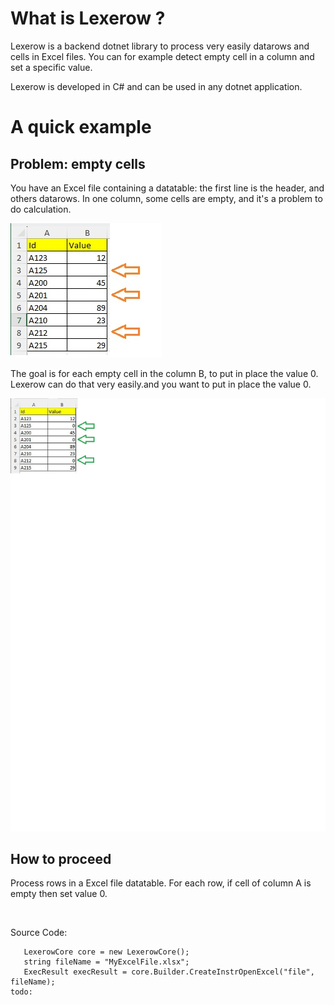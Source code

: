 # What is Lexerow ?
Lexerow is a backend dotnet library to process very easily datarows and cells in Excel files.
You can for example detect empty cell in a column and set a specific value.

Lexerow is developed in C# and can be used in any dotnet application.

# A quick example

## Problem: empty cells

You have an Excel file containing a datatable: the first line is the header, and others datarows.
In one column, some cells are empty, and it's a problem to do calculation.

![Some cells are empty](0-Docs/Readmemd/datarow_cells_empty_2025-04-13.jpg)

The goal is for each empty cell in the column B, to put in place the value 0.
Lexerow can do that very easily.and you want to put in place the value 0.

![Cells have now values](0-Docs/Readmemd/datarow_cells_set_zero_2025-04-13.jpg)

## How to proceed

Process rows in a Excel file datatable.
For each row, if cell of column A is empty then set value 0.

<image excel>

Source Code:
```
   LexerowCore core = new LexerowCore();
   string fileName = "MyExcelFile.xlsx";
   ExecResult execResult = core.Builder.CreateInstrOpenExcel("file", fileName);
todo:
```


